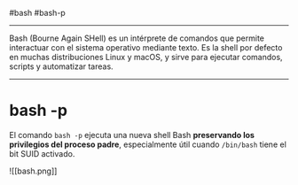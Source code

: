 #bash #bash-p

-------

Bash (Bourne Again SHell) es un intérprete de comandos que permite interactuar con el sistema operativo mediante texto. Es la shell por defecto en muchas distribuciones Linux y macOS, y sirve para ejecutar comandos, scripts y automatizar tareas.

----
# bash -p

El comando `bash -p` ejecuta una nueva shell Bash **preservando los privilegios del proceso padre**, especialmente útil cuando `/bin/bash` tiene el bit SUID activado.

![[bash.png]]